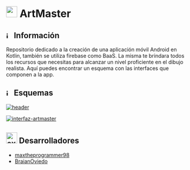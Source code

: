 

# <img width="30" height="30" src="https://img.icons8.com/arcade/30/android-os.png" alt="android-os"/> ArtMaster

## <img width="16" height="16" src="https://img.icons8.com/office/16/info--v1.png" alt="info--v1"/> Información
Repositorio dedicado a la creación de una aplicación móvil Android en Kotlin, también se utiliza firebase como BaaS.
La misma te brindara todos los recursos que necesitas para alcanzar un nivel proficiente en el dibujo realista.
Aquí puedes encontrar un esquema con las interfaces que componen a la app.

## <img width="16" height="16" src="https://img.icons8.com/office/16/info--v1.png" alt="info--v1"/> Esquemas
<a href="https://ibb.co/Mkdf15p"><img src="https://i.ibb.co/WvC0zpF/header.png" alt="header" border="0"></a>

<a href="https://ibb.co/bFnDRGC"><img src="https://i.ibb.co/gdChFcf/interfaz-artmaster.jpg" alt="interfaz-artmaster" border="0"></a>

## <img width="30" height="30" src="https://img.icons8.com/external-beshi-flat-kerismaker/30/external-Developer-coding-and-programing-beshi-flat-kerismaker.png" alt="external-Developer-coding-and-programing-beshi-flat-kerismaker"/> Desarrolladores
- [maxtheprogrammer98](https://github.com/maxtheprogrammer98)
- [BraianOviedo](https://github.com/BraianOviedo)
